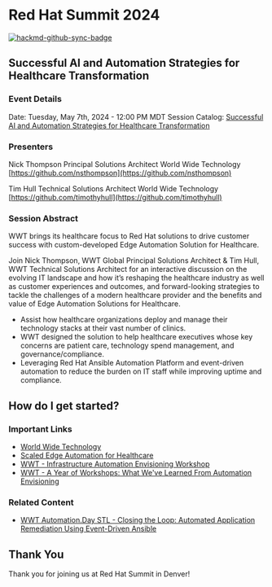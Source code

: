 # Red Hat Summit 2024

[![hackmd-github-sync-badge](https://hackmd.io/OXM7Kd7QTMGTG2z042Hqbw/badge)](https://hackmd.io/OXM7Kd7QTMGTG2z042Hqbw)

## Successful AI and Automation Strategies for Healthcare Transformation

### Event Details

Date: Tuesday, May 7th, 2024 - 12:00 PM MDT
Session Catalog: [Successful AI and Automation Strategies for Healthcare Transformation](https://events.experiences.redhat.com/widget/redhat/sum24/SessionCatalog2024/session/1713362292926001MOvW)

### Presenters

Nick Thompson
Principal Solutions Architect
World Wide Technology
[https://github.com/nsthompson](https://github.com/nsthompson)

Tim Hull
Technical Solutions Architect
World Wide Technology
[https://github.com/timothyhull](https://github.com/timothyhull)

### Session Abstract

WWT brings its healthcare focus to Red Hat solutions to drive customer success with custom-developed Edge Automation Solution for Healthcare.

Join Nick Thompson, WWT Global Principal Solutions Architect & Tim Hull, WWT Technical Solutions Architect for an interactive discussion on the evolving IT landscape and how it’s reshaping the healthcare industry as well as customer experiences and outcomes, and forward-looking strategies to tackle the challenges of a modern healthcare provider and the benefits and value of Edge Automation Solutions for Healthcare.

* Assist how healthcare organizations deploy and manage their technology stacks at their vast number of clinics.
* WWT designed the solution to help healthcare executives whose key concerns are patient care, technology spend management, and governance/compliance.
* Leveraging Red Hat Ansible Automation Platform and event-driven automation to reduce the burden on IT staff while improving uptime and compliance.

## How do I get started?

### Important Links

* [World Wide Technology](https://www.wwt.com/)
* [Scaled Edge Automation for Healthcare](https://catalog.redhat.com/solutions/detail/a5440fae345e4ce5aee6f7a2c755ef62#documentation)
* [WWT - Infrastructure Automation Envisioning Workshop](https://www.wwt.com/workshop/infrastructure-automation-envisioning)
* [WWT - A Year of Workshops: What We've Learned From Automation Envisioning](https://www.wwt.com/blog/a-year-of-workshops-what-weve-learned-from-automation-envisioning)

### Related Content

* [WWT Automation.Day STL - Closing the Loop: Automated Application Remediation Using Event-Driven Ansible](https://www.wwt.com/video/automationday-stl-23-closing-the-loop-automated-app-remediation-using-event-driven-ansible)

## Thank You

Thank you for joining us at Red Hat Summit in Denver!
